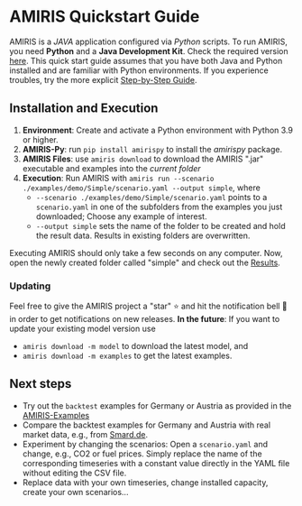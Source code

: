 # AMIRIS Quickstart Guide

AMIRIS is a *JAVA* application configured via *Python* scripts.
To run AMIRIS, you need **Python** and a **Java Development Kit**.
Check the required version [here](../Get-Started.md#requirements).
This quick start guide assumes that you have both Java and Python installed and are familiar with Python environments.
If you experience troubles, try the more explicit [Step-by-Step Guide](./StepByStep.md).

## Installation and Execution

1. **Environment**: Create and activate a Python environment with Python 3.9 or higher.
2. **AMIRIS-Py**: run `pip install amirispy` to install the *amirispy* package.
3. **AMIRIS Files**: use `amiris download` to download the AMIRIS ".jar" executable and examples into the *current folder* 
4. **Execution**: Run AMIRIS with `amiris run --scenario ./examples/demo/Simple/scenario.yaml --output simple`, where
    * `--scenario ./examples/demo/Simple/scenario.yaml` points to a `scenario.yaml` in one of the subfolders from the examples you just downloaded; Choose any example of interest.
    * `--output simple` sets the name of the folder to be created and hold the result data. Results in existing folders are overwritten.

Executing AMIRIS should only take a few seconds on any computer.
Now, open the newly created folder called "simple" and check out the [Results](./Results.md).

### Updating
Feel free to give the AMIRIS project a "star" :star: and hit the notification bell :bell: in order to get notifications on new releases.
**In the future**: If you want to update your existing model version use

* `amiris download -m model` to download the latest model, and
* `amiris download -m examples` to get the latest examples.

## Next steps

* Try out the `backtest` examples for Germany or Austria as provided in the [AMIRIS-Examples](https://gitlab.com/dlr-ve/esy/amiris/examples)
* Compare the backtest examples for Germany and Austria with real market data, e.g., from [Smard.de](https://www.smard.de/).
* Experiment by changing the scenarios: Open a `scenario.yaml` and change, e.g., CO2 or fuel prices. Simply replace the name of the corresponding timeseries with a constant value directly in the YAML file without editing the CSV file.
* Replace data with your own timeseries, change installed capacity, create your own scenarios...